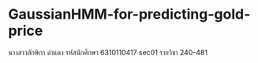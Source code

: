 ﻿# GaussianHMM-for-predicting-gold-price
นางสาวลักษิกา ดำแดง รหัสนักศึกษา 6310110417 sec01 รายวิชา 240-481
